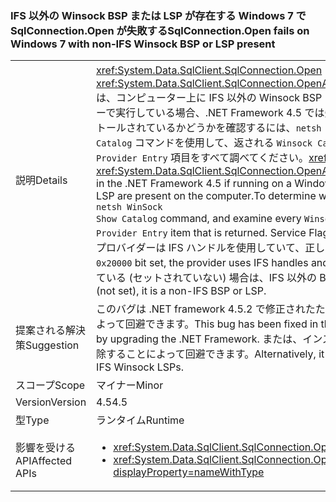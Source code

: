 ### <a name="sqlconnectionopen-fails-on-windows-7-with-non-ifs-winsock-bsp-or-lsp-present"></a><span data-ttu-id="86b09-101">IFS 以外の Winsock BSP または LSP が存在する Windows 7 で SqlConnection.Open が失敗する</span><span class="sxs-lookup"><span data-stu-id="86b09-101">SqlConnection.Open fails on Windows 7 with non-IFS Winsock BSP or LSP present</span></span>

|   |   |
|---|---|
|<span data-ttu-id="86b09-102">説明</span><span class="sxs-lookup"><span data-stu-id="86b09-102">Details</span></span>|<span data-ttu-id="86b09-103"><xref:System.Data.SqlClient.SqlConnection.Open> および <xref:System.Data.SqlClient.SqlConnection.OpenAsync(System.Threading.CancellationToken)> は、コンピューター上に IFS 以外の Winsock BSP または LSP が存在する Windows 7 コンピューターで実行している場合、.NET Framework 4.5 では失敗します。IFS 以外の BSP または LSP がインストールされているかどうかを確認するには、<code>netsh WinSock Show Catalog</code> コマンドを使用して、返される <code>Winsock Catalog Provider Entry</code> 項目をすべて調べてください。</span><span class="sxs-lookup"><span data-stu-id="86b09-103"><xref:System.Data.SqlClient.SqlConnection.Open> and <xref:System.Data.SqlClient.SqlConnection.OpenAsync(System.Threading.CancellationToken)> fail in the .NET Framework 4.5 if running on a Windows 7 machine with a non-IFS Winsock BSP or LSP are present on the computer.To determine whether a non-IFS BSP or LSP is installed, use the <code>netsh WinSock Show Catalog</code> command, and examine every <code>Winsock Catalog Provider Entry</code> item that is returned.</span></span> <span data-ttu-id="86b09-104">Service Flags 値の <code>0x20000</code> ビットがセットされている場合、プロバイダーは IFS ハンドルを使用していて、正しく機能します。</span><span class="sxs-lookup"><span data-stu-id="86b09-104">If the Service Flags value has the <code>0x20000</code> bit set, the provider uses IFS handles and will work correctly.</span></span> <span data-ttu-id="86b09-105"><code>0x20000</code> ビットがクリアされている (セットされていない) 場合は、IFS 以外の BSP または LSP です。</span><span class="sxs-lookup"><span data-stu-id="86b09-105">If the <code>0x20000</code> bit is clear (not set), it is a non-IFS BSP or LSP.</span></span>|
|<span data-ttu-id="86b09-106">提案される解決策</span><span class="sxs-lookup"><span data-stu-id="86b09-106">Suggestion</span></span>|<span data-ttu-id="86b09-107">このバグは .NET framework 4.5.2 で修正されたため、.NET Framework をアップグレードすることによって回避できます。</span><span class="sxs-lookup"><span data-stu-id="86b09-107">This bug has been fixed in the .NET Framework 4.5.2, so it can be avoided by upgrading the .NET Framework.</span></span> <span data-ttu-id="86b09-108">または、インストールされている IFS 以外の Winsock LSP を削除することによって回避できます。</span><span class="sxs-lookup"><span data-stu-id="86b09-108">Alternatively, it can be avoided by removing any installed non-IFS Winsock LSPs.</span></span>|
|<span data-ttu-id="86b09-109">スコープ</span><span class="sxs-lookup"><span data-stu-id="86b09-109">Scope</span></span>|<span data-ttu-id="86b09-110">マイナー</span><span class="sxs-lookup"><span data-stu-id="86b09-110">Minor</span></span>|
|<span data-ttu-id="86b09-111">Version</span><span class="sxs-lookup"><span data-stu-id="86b09-111">Version</span></span>|<span data-ttu-id="86b09-112">4.5</span><span class="sxs-lookup"><span data-stu-id="86b09-112">4.5</span></span>|
|<span data-ttu-id="86b09-113">型</span><span class="sxs-lookup"><span data-stu-id="86b09-113">Type</span></span>|<span data-ttu-id="86b09-114">ランタイム</span><span class="sxs-lookup"><span data-stu-id="86b09-114">Runtime</span></span>|
|<span data-ttu-id="86b09-115">影響を受ける API</span><span class="sxs-lookup"><span data-stu-id="86b09-115">Affected APIs</span></span>|<ul><li><xref:System.Data.SqlClient.SqlConnection.Open?displayProperty=nameWithType></li><li><xref:System.Data.SqlClient.SqlConnection.OpenAsync(System.Threading.CancellationToken)?displayProperty=nameWithType></li></ul>|

